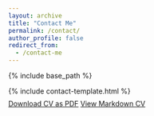 ```yaml
---
layout: archive
title: "Contact Me"
permalink: /contact/
author_profile: false
redirect_from:
  - /contact-me
---
```


{% include base_path %}

<link rel="stylesheet" href="{{ base_path }}/assets/css/cv-style.css">
<link rel="stylesheet" href="https://cdnjs.cloudflare.com/ajax/libs/font-awesome/5.15.4/css/all.min.css">

<style>
  .archive {
    width: 80%;
    margin: 0 auto;
    float: none;
    padding-right: 0;
  }
  
  @media (min-width: 80em) {
    .archive {
      width: 70%;
    }
  }

  .cv-section {
    line-height:1.8em;
  }

  .cv-download-links {
    margin-top:-0.6em;
    line-height:1.5em;
  }

  .page__title {
    margin-bottom:0.75em;
  }
</style>

{% include contact-template.html %}

<div class="cv-download-links">
  <a href="{{ base_path }}/files/cv.pdf" class="btn btn--primary">Download CV as PDF</a>
  <a href="{{ base_path }}" class="btn btn--inverse">View Markdown CV</a>
</div>
